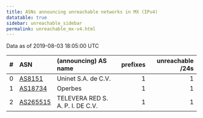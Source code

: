 ```yaml
---
title: ASNs announcing unreachable networks in MX (IPv4)
datatable: true
sidebar: unreachable_sidebar
permalink: unreachable_mx-v4.html
---
```


Data as of 2019-08-03 18:05:00 UTC


<div class="datatable-begin"></div>

|   # | ASN                                      | (announcing) AS name             |   prefixes |   unreachable /24s |
|----:|:-----------------------------------------|:---------------------------------|-----------:|-------------------:|
|   0 | [AS8151](unreachable_AS8151-v4.html)     | Uninet S.A. de C.V.              |          1 |                  1 |
|   1 | [AS18734](unreachable_AS18734-v4.html)   | Operbes                          |          1 |                  1 |
|   2 | [AS265515](unreachable_AS265515-v4.html) | TELEVERA RED S. A. P. I. DE C.V. |          1 |                  1 |

<div class="datatable-end"></div>